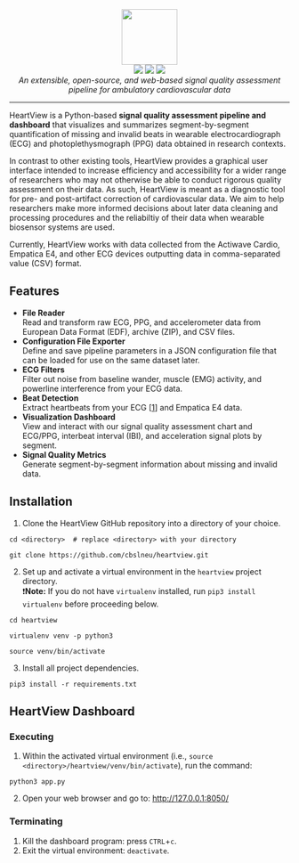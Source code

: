 <div align="center"> 
  <img src="https://github.com/nmy2103/heartview/blob/main/assets/heartview-logo.png?raw=true" height="100">
  <br>
  <img src="https://badgen.net/badge/python/3.9/cyan">
  <img src="https://badgen.net/badge/license/GPL-3.0/orange">
  <img src="https://badgen.net/badge/contributions/welcome/green">
  <br>
  <i>An extensible, open-source, and web-based signal quality assessment pipeline for ambulatory cardiovascular data</i>
  <br>
</div>  
<hr>

HeartView is a Python-based **signal quality assessment pipeline and dashboard** that visualizes and summarizes segment-by-segment quantification of missing and invalid beats in wearable electrocardiograph (ECG) and photoplethysmograph (PPG) data obtained in research contexts.  

In contrast to other existing tools, HeartView provides a graphical user interface intended to increase efficiency and accessibility for a wider range of researchers who may not otherwise be able to conduct rigorous quality assessment on their data. As such, HeartView is meant as a diagnostic tool for pre- and post-artifact correction of cardiovascular data. We aim to help researchers make more informed decisions about later data cleaning and processing procedures and the reliabiltiy of their data when wearable biosensor systems are used.  

Currently, HeartView works with data collected from the Actiwave Cardio, Empatica E4, and other ECG devices outputting data in comma-separated value (CSV) format.

## Features
* **File Reader**
<br>Read and transform raw ECG, PPG, and accelerometer data from European Data Format (EDF), archive (ZIP), and CSV files.
* **Configuration File Exporter**
<br>Define and save pipeline parameters in a JSON configuration file that can be loaded for use on the same dataset later.
* **ECG Filters**
<br>Filter out noise from baseline wander, muscle (EMG) activity, and powerline interference from your ECG data.
* **Beat Detection**
<br>Extract heartbeats from your ECG [[1](https://doi.org/10.1016/j.bspc.2011.03.004)] and Empatica E4 data.
* **Visualization Dashboard**
<br>View and interact with our signal quality assessment chart and ECG/PPG, interbeat interval (IBI), and acceleration signal plots by segment.
* **Signal Quality Metrics**
<br>Generate segment-by-segment information about missing and invalid data.

## Installation
1. Clone the HeartView GitHub repository into a directory of your choice.
```
cd <directory>  # replace <directory> with your directory
```
```
git clone https://github.com/cbslneu/heartview.git
```
2. Set up and activate a virtual environment in the `heartview` project directory.  
❗️**Note:** If you do not have `virtualenv` installed, run `pip3 install virtualenv` before proceeding below.
```
cd heartview
```
```
virtualenv venv -p python3
```
```
source venv/bin/activate
```
3. Install all project dependencies.
```
pip3 install -r requirements.txt
```

## HeartView Dashboard
### Executing
1. Within the activated virtual environment 
(i.e., `source <directory>/heartview/venv/bin/activate`), run the command:
```
python3 app.py
```
2. Open your web browser and go to: http://127.0.0.1:8050/

### Terminating
1. Kill the dashboard program: press `CTRL`+`c`.
2. Exit the virtual environment: `deactivate`.
